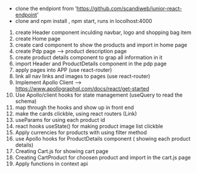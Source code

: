 - clone the endpiont from 'https://github.com/scandiweb/junior-react-endpoint'
- clone and npm install , npm start, runs in locolhost:4000

1. create Header component inculding navbar, logo and shopping bag item
2. create Home page
3. create card component to show the products and import in home page
4. create Pdp page --> product description page
5. create product details component to grap all information in it
6. import Header and ProductDetails component in the pdp page
7. apply pages into APP (use react-router)
8. link all nav links and images to pages (use react-router)
9. Implement Apollo Client --> https://www.apollographql.com/docs/react/get-started
10. Use Apollo/client hooks for state management (useQuery to read the schema)
11. map through the hooks and show up in front end
12. make the cards clickble, using react routers (Link)
13. useParams for using each product id
14. react hooks useState() for making product image list clickble
15. Apply currencies for products with using filter method
16. use Apollo hooks for ProductDetails component ( showing each product details)
17. Creating Cart.js for showing cart page 
18. Creating CartProduct for choosen product and import in the cart.js page
19. Apply functions in context api 
  
